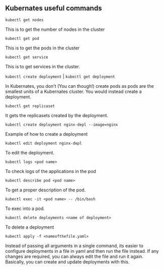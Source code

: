 ## Kubernates useful commands

```kubectl get nodes```

This is to get the number of nodes in the cluster

```kubectl get pod```

This is to get the pods in the cluster

```kubectl get service```

This is to get services in the cluster. 

```kubectl create deployment``` | ```kubectl get deployment```

In Kubernates, you don't (You can though!) create pods as pods are the smallest units of a Kubernates cluster.
You would instead create a deployment. 

```kubectl get replicaset```

It gets the replicasets created by the deployment. 

```kubectl create deployment nginx-depl --image=nginx```

Example of how to create a deployment

```kubectl edit deployment nginx-depl```

To edit the deployment. 

```kubectl logs <pod name>```

To check logs of the applications in the pod

```kubectl describe pod <pod name>```

To get a proper description of the pod. 

```kubectl exec -it <pod name> -- /bin/bash```

To exec into a pod. 

```kubectl delete deployments <name of deployment>```

To delete a deployment

```kubectl apply -f <nameofthefile.yaml>```

Instead of passing all arguments in a single command, its easier to configure deployments in a file in yaml and
then run the file instead. If any changes are required, you can always edit the file and run it again. Basically,
you can create and update deployments with this. 